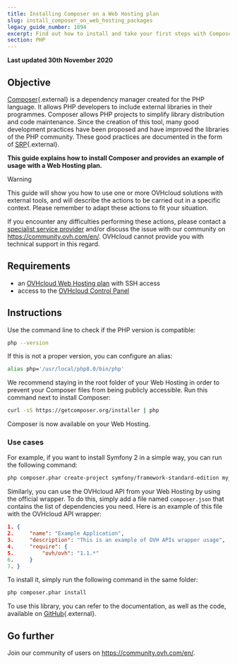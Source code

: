 ```yaml
---
title: Installing Composer on a Web Hosting plan
slug: install_composer_on_web_hosting_packages
legacy_guide_number: 1894
excerpt: Find out how to install and take your first steps with Composer
section: PHP
---
```


**Last updated 30th November 2020**

## Objective

[Composer](https://getcomposer.org/){.external} is a dependency manager created for the PHP language. It allows PHP developers to include external libraries in their programmes. Composer allows PHP projects to simplify library distribution and code maintenance. Since the creation of this tool, many good development practices have been proposed and have improved the libraries of the PHP community. These good practices are documented in the form of [SRP](http://www.php-fig.org/){.external}.

**This guide explains how to install Composer and provides an example of usage with a Web Hosting plan.**

> [!warning]
>This guide will show you how to use one or more OVHcloud solutions with external tools, and will describe the actions to be carried out in a specific context. Please remember to adapt these actions to fit your situation.
>
If you encounter any difficulties performing these actions, please contact a [specialist service provider](https://partner.ovhcloud.com/en-gb/directory/) and/or discuss the issue with our community on https://community.ovh.com/en/. OVHcloud cannot provide you with technical support in this regard.
> 

## Requirements

- an [OVHcloud Web Hosting plan](https://www.ovhcloud.com/en-gb/web-hosting/) with SSH access
- access to the [OVHcloud Control Panel](https://www.ovh.com/auth/?action=gotomanager&from=https://www.ovh.co.uk/&ovhSubsidiary=GB)

## Instructions

Use the command line to check if the PHP version is compatible:


```bash
php --version
```

If this is not a proper version, you can configure an alias:


```bash
alias php='/usr/local/php8.0/bin/php'
```

We recommend staying in the root folder of your Web Hosting in order to prevent your Composer files from being publicly accessible. Run this command next to install Composer:


```bash
curl -sS https://getcomposer.org/installer | php
```

Composer is now available on your Web Hosting.


### Use cases

For example, if you want to install Symfony 2 in a simple way, you can run the following command:

```bash
php composer.phar create-project symfony/framework-standard-edition my_project_name "2.7.*"
```

Similarly, you can use the OVHcloud API from your Web Hosting by using the official wrapper. To do this, simply add a file named `composer.json` that contains the list of dependencies you need. Here is an example of this file with the OVHcloud API wrapper:


```json
1. {
2.     "name": "Example Application",
3.     "description": "This is an example of OVH APIs wrapper usage",
4.     "require": {
5.         "ovh/ovh": "1.1.*"
6.     }
7. }
```

To install it, simply run the following command in the same folder:

```bash
php composer.phar install
```

To use this library, you can refer to the documentation, as well as the code, available on [GitHub](https://github.com/ovh/php-ovh){.external}.


## Go further

Join our community of users on <https://community.ovh.com/en/>.
